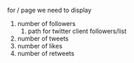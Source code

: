 for / page
we need to display 
1. number of followers
   1. path for twitter client followers/list
2. number of tweets
3. number of likes
4. number of retweets